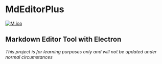 #  MdEditorPlus
[![M.ico](https://www.helloimg.com/i/2024/09/28/66f70e5a0b448.ico)](https://www.helloimg.com/i/2024/09/28/66f70e5a0b448.ico)
## Markdown Editor Tool with Electron
_This project is for learning purposes only and will not be updated under normal circumstances_
